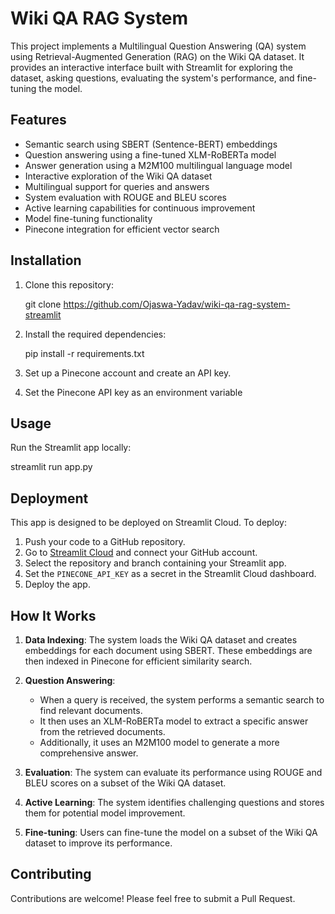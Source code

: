 # Wiki QA RAG System

This project implements a Multilingual Question Answering (QA) system using Retrieval-Augmented Generation (RAG) on the Wiki QA dataset. It provides an interactive interface built with Streamlit for exploring the dataset, asking questions, evaluating the system's performance, and fine-tuning the model.

## Features

- Semantic search using SBERT (Sentence-BERT) embeddings
- Question answering using a fine-tuned XLM-RoBERTa model
- Answer generation using a M2M100 multilingual language model
- Interactive exploration of the Wiki QA dataset
- Multilingual support for queries and answers
- System evaluation with ROUGE and BLEU scores
- Active learning capabilities for continuous improvement
- Model fine-tuning functionality
- Pinecone integration for efficient vector search

## Installation

1. Clone this repository:

   git clone https://github.com/Ojaswa-Yadav/wiki-qa-rag-system-streamlit
   
2. Install the required dependencies:

   pip install -r requirements.txt

3. Set up a Pinecone account and create an API key.

4. Set the Pinecone API key as an environment variable

## Usage

Run the Streamlit app locally:

streamlit run app.py

## Deployment

This app is designed to be deployed on Streamlit Cloud. To deploy:

1. Push your code to a GitHub repository.
2. Go to [Streamlit Cloud](https://streamlit.io/cloud) and connect your GitHub account.
3. Select the repository and branch containing your Streamlit app.
4. Set the `PINECONE_API_KEY` as a secret in the Streamlit Cloud dashboard.
5. Deploy the app.

## How It Works

1. **Data Indexing**: The system loads the Wiki QA dataset and creates embeddings for each document using SBERT. These embeddings are then indexed in Pinecone for efficient similarity search.

2. **Question Answering**: 
   - When a query is received, the system performs a semantic search to find relevant documents.
   - It then uses an XLM-RoBERTa model to extract a specific answer from the retrieved documents.
   - Additionally, it uses an M2M100 model to generate a more comprehensive answer.

3. **Evaluation**: The system can evaluate its performance using ROUGE and BLEU scores on a subset of the Wiki QA dataset.

4. **Active Learning**: The system identifies challenging questions and stores them for potential model improvement.

5. **Fine-tuning**: Users can fine-tune the model on a subset of the Wiki QA dataset to improve its performance.

## Contributing

Contributions are welcome! Please feel free to submit a Pull Request.
   








   

